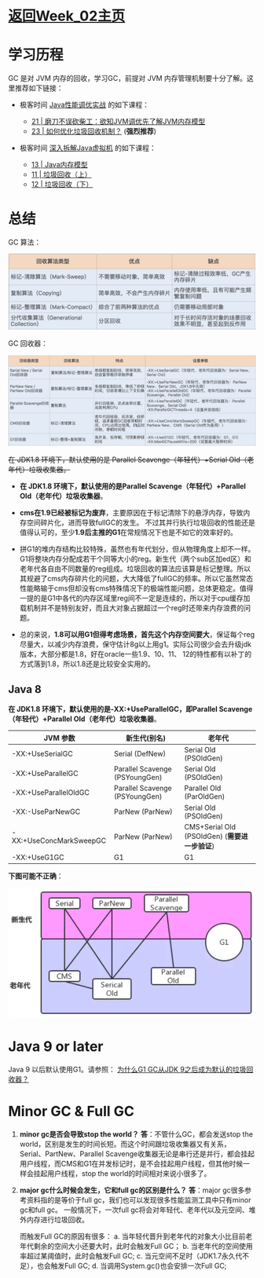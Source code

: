 # [返回Week_02主页](index.md)

# 学习历程

GC 是对 JVM 内存的回收，学习GC，前提对 JVM 内存管理机制要十分了解。这里推荐如下链接：

- 极客时间 [Java性能调优实战](https://time.geekbang.org/column/intro/185) 的如下课程：
    - [21 | 磨刀不误砍柴工：欲知JVM调优先了解JVM内存模型](https://time.geekbang.org/column/article/106203)
    - [23 | 如何优化垃圾回收机制？](https://time.geekbang.org/column/article/107396) (**强烈推荐**)

- 极客时间 [深入拆解Java虚拟机](https://time.geekbang.org/column/intro/108) 的如下课程：
    - [13 | Java内存模型](https://time.geekbang.org/column/article/13484)
    - [11 | 垃圾回收（上）](https://time.geekbang.org/column/article/13091)
    - [12 | 垃圾回收（下）](https://time.geekbang.org/column/article/13137)



# 总结



GC 算法：

![GC Algorithm](assets/gc/GC-Algorithm.jpg)

GC 回收器：

![GC Collector](assets/gc/GC-Collector.jpg)



~~在 JDK1.8 环境下，默认使用的是 Parallel Scavenge（年轻代）+Serial Old（老年代）垃圾收集器。~~

- **在 JDK1.8 环境下，默认使用的是Parallel Scavenge（年轻代）+Parallel Old（老年代）垃圾收集器**。

- **cms在1.9已经被标记为废弃**，主要原因在于标记清除下的悬浮内存，导致内存空间碎片化，进而导致fullGC的发生。
    不过其并行执行垃圾回收的性能还是值得认可的，至少**1.9后主推的G1**在常规情况下也是不如它的效率好的。

- 拼G1的堆内存结构比较特殊，虽然也有年代划分，但从物理角度上却不一样。G1将整块内存分配成若干个同等大小的reg。新生代（两个sub区加ed区）和老年代各自由不同数量的reg组成。垃圾回收的算法应该算是标记整理。所以其规避了cms内存碎片化的问题，大大降低了fullGC的频率。所以它虽然常态性能略输于cms但却没有cms特殊情况下的极端性能问题，总体更稳定。值得一提的是G1中各代的内存区域里reg间不一定是连续的，所以对于cpu缓存加载机制并不是特别友好，而且大对象占据超过一个reg时还带来内存浪费的问题。

- 总的来说，**1.8可以用G1但得考虑场景，首先这个内存空间要大**，保证每个reg尽量大，以减少内存浪费，保守估计8g以上用g1。实际公司很少会去升级jdk版本，大部分都是1.8，好在oracle一些1.9、10、11、 12的特性都有以补丁的方式落到1.8，所以1.8还是比较安全实用的。

## Java 8

**在 JDK1.8 环境下，默认使用的是-XX:+UseParallelGC，即Parallel Scavenge（年轻代）+Parallel Old（老年代）垃圾收集器**。

| JVM 参数                | 新生代(别名)                   | 老年代                                         |
| ----------------------- | ------------------------------ | ---------------------------------------------- |
| -XX:+UseSerialGC        | Serial (DefNew)                | Serial Old (PSOldGen)                          |
| -XX:+UseParallelGC      | Parallel Scavenge (PSYoungGen) | Serial Old (PSOldGen)                          |
| -XX:+UseParallelOldGC   | Parallel Scavenge (PSYoungGen) | Parallel Old (ParOldGen)                       |
| -XX:-UseParNewGC        | ParNew (ParNew)                | Serial Old (PSOldGen)                          |
| -XX:+UseConcMarkSweepGC | ParNew (ParNew)                | CMS+Serial Old (PSOldGen) (**需要进一步验证**) |
| -XX:+UseG1GC            | G1                             | G1                                             |

**下图可能不正确**：

![GC Type](assets/gc/GC-Type.png)

# Java 9 or later

Java 9 以后默认使用G1。请参照： [为什么G1 GC从JDK 9之后成为默认的垃圾回收器？](https://cloud.tencent.com/developer/article/1429131)

# Minor GC & Full GC

1. **minor gc是否会导致stop the world？**
    **答**：不管什么GC，都会发送stop the world，区别是发生的时间长短。而这个时间跟垃圾收集器又有关系，Serial、PartNew、Parallel Scavenge收集器无论是串行还是并行，都会挂起用户线程，而CMS和G1在并发标记时，是不会挂起用户线程，但其他时候一样会挂起用户线程，stop the world的时间相对来说小很多了。

2. **major gc什么时候会发生，它和full gc的区别是什么？**
    **答**：major gc很多参考资料指的是等价于full gc，我们也可以发现很多性能监测工具中只有minor gc和full gc。
    一般情况下，一次full gc将会对年轻代、老年代以及元空间、堆外内存进行垃圾回收。

    而触发Full GC的原因有很多：
    a. 当年轻代晋升到老年代的对象大小比目前老年代剩余的空间大小还要大时，此时会触发Full GC；
    b. 当老年代的空间使用率超过某阈值时，此时会触发Full GC;
    c. 当元空间不足时（JDK1.7永久代不足），也会触发Full GC;
    d. 当调用System.gc()也会安排一次Full GC;

